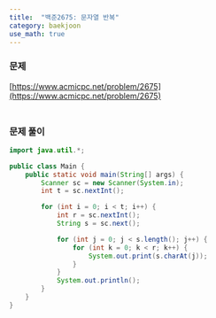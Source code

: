 ```yaml
---
title:  "백준2675: 문자열 반복"
category: baekjoon
use_math: true
---
```




### 문제

[https://www.acmicpc.net/problem/2675](https://www.acmicpc.net/problem/2675)



### <br>문제 풀이

```java
import java.util.*;

public class Main {
    public static void main(String[] args) {
        Scanner sc = new Scanner(System.in);
        int t = sc.nextInt();

        for (int i = 0; i < t; i++) {
            int r = sc.nextInt();
            String s = sc.next();

            for (int j = 0; j < s.length(); j++) {
                for (int k = 0; k < r; k++) {
                    System.out.print(s.charAt(j));
                }
            }
            System.out.println();
        }
    }
}
```

